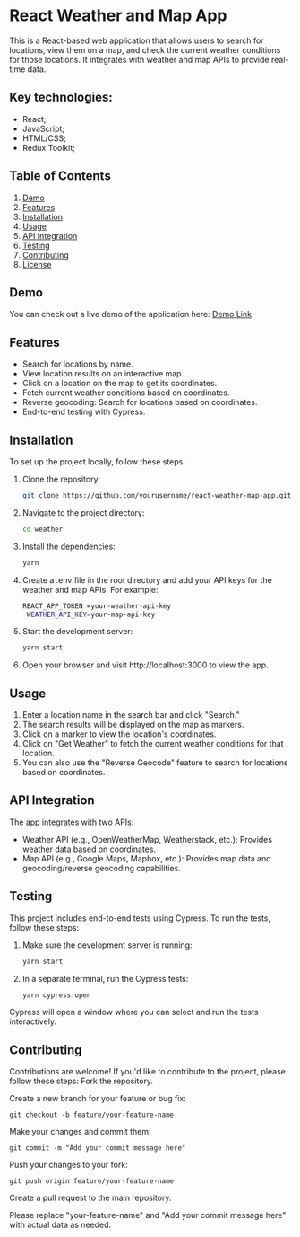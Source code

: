 # React Weather and Map App

This is a React-based web application that allows users to search for locations, view them on a map, and check the current weather conditions for those locations. It integrates with weather and map APIs to provide real-time data.

## Key technologies:
- React;
- JavaScript;
- HTML/CSS;
- Redux Toolkit;
  
## Table of Contents
1. [Demo](#demo)
2. [Features](#features)
3. [Installation](#installation)
4. [Usage](#usage)
5. [API Integration](#api-integration)
6. [Testing](#testing)
7. [Contributing](#contributing)
8. [License](#license)

## Demo
You can check out a live demo of the application here: [Demo Link](weather-map-inky.vercel.app)

## Features
- Search for locations by name.
- View location results on an interactive map.
- Click on a location on the map to get its coordinates.
- Fetch current weather conditions based on coordinates.
- Reverse geocoding: Search for locations based on coordinates.
- End-to-end testing with Cypress.

## Installation
To set up the project locally, follow these steps:

1. Clone the repository:

   ```bash
   git clone https://github.com/yourusername/react-weather-map-app.git
2. Navigate to the project directory:
   ```bash
   cd weather
3. Install the dependencies:
   ```bash
   yarn
4. Create a .env file in the root directory and add your API keys for the weather and map APIs. For example:
   ```bash
   REACT_APP_TOKEN =your-weather-api-key
    WEATHER_API_KEY=your-map-api-key
5. Start the development server:
    ```bash
    yarn start
6.  Open your browser and visit http://localhost:3000 to view the app. 
## Usage
1. Enter a location name in the search bar and click "Search."
2. The search results will be displayed on the map as markers.
3. Click on a marker to view the location's coordinates.
4. Click on "Get Weather" to fetch the current weather conditions for that location.
5. You can also use the "Reverse Geocode" feature to search for locations based on coordinates.

## API Integration
The app integrates with two APIs:

- Weather API (e.g., OpenWeatherMap, Weatherstack, etc.): Provides weather data based on coordinates.
- Map API (e.g., Google Maps, Mapbox, etc.): Provides map data and geocoding/reverse geocoding capabilities.

## Testing
This project includes end-to-end tests using Cypress. To run the tests, follow these steps:

1. Make sure the development server is running:

   ```bash
   yarn start
2. In a separate terminal, run the Cypress tests:

    ```bash
    yarn cypress:open

Cypress will open a window where you can select and run the tests interactively.

## Contributing
Contributions are welcome! If you'd like to contribute to the project, please follow these steps:
Fork the repository.

Create a new branch for your feature or bug fix:


    git checkout -b feature/your-feature-name
    
Make your changes and commit them:

    git commit -m "Add your commit message here"
Push your changes to your fork:

    git push origin feature/your-feature-name

Create a pull request to the main repository.

Please replace "your-feature-name" and "Add your commit message here" with actual data as needed.

